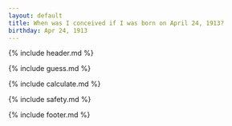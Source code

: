 ```yaml
---
layout: default
title: When was I conceived if I was born on April 24, 1913?
birthday: Apr 24, 1913
---
```


{% include header.md %}

{% include guess.md %}

{% include calculate.md %}

{% include safety.md %}

{% include footer.md %}



